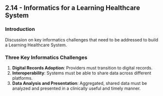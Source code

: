## 2.14 - Informatics for a Learning Healthcare System

### Introduction
Discussion on key informatics challenges that need to be addressed to build a Learning Healthcare System.

### Three Key Informatics Challenges
1. **Digital Records Adoption**: Providers must transition to digital records.
2. **Interoperability**: Systems must be able to share data across different platforms.
3. **Data Analysis and Presentation**: Aggregated, shared data must be analyzed and presented in a clinically useful and timely manner.

